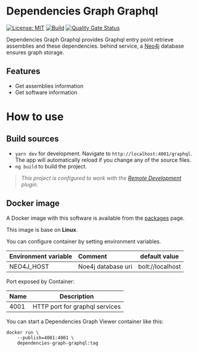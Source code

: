 # Dependencies Graph Graphql

[![License: MIT](https://img.shields.io/badge/License-MIT-yellow.svg)](/LICENSE)
[![Build][github-actions-badge]][github-actions]
[![Quality Gate Status][sonar-project-badge]][sonar-project]

Dependencies Graph Graphql provides Graphql entry point retrieve assemblies and these dependencies. behind service, a [Neo4j][neo4j-url] database ensures graph storage.

## Features

* Get assemblies information
* Get software information

# How to use

## Build sources
- `yarn dev` for development. Navigate to `http://localhost:4001/graphql`. The app will automatically reload if you change any of the source files.
- `ng build` to build the project.

> *This project is configured to work with the [Remote Development][remote-development-plugin-url] plugin.*

## Docker image

A Docker image with this software is available from the [packages][github-package] page.

This image is base on **Linux**. 

You can configure container by setting environment variables.

| Environment variable     |          Comment           |   default value     |
|------------------------- | :--------------------------|-------------------- |
| NEO4J_HOST               | Noe4j database uri         | bolt://localhost    |

Port exposed by Container:

|        Name        |       Description                |
| -------------------|--------------------------------- |
| 4001               | HTTP port for graphql services   |

You can start a Dependencies Graph Viewer container like this:

```
docker run \
    --publish=4001:4001 \
    dependencies-graph-graphql:tag
```

[github-actions]:                   https://github.com/xclemence/Dependencies-graph-graphql/actions
[github-actions-badge]:             https://github.com/xclemence/dependencies-graph-graphql/workflows/Node.js%20CI/badge.svg?branch=master

[sonar-project]:                    https://sonarcloud.io/dashboard?id=xclemence_dependencies-graph-graphql
[sonar-project-badge]:              https://sonarcloud.io/api/project_badges/measure?project=xclemence_dependencies-graph-graphql&metric=alert_status

[neo4j-url]:                        https://neo4j.com/
[remote-development-plugin-url]:    https://marketplace.visualstudio.com/items?itemName=ms-vscode-remote.vscode-remote-extensionpack 

[github-package]:                   https://github.com/xclemence/dependencies-graph-services/packages
